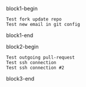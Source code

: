 block1-begin

	Test fork update repo
	Test new email in git config


block1-end


block2-begin

	Test outgoing pull-request
	Test ssh connection
	Test ssh connection #2


block3-end